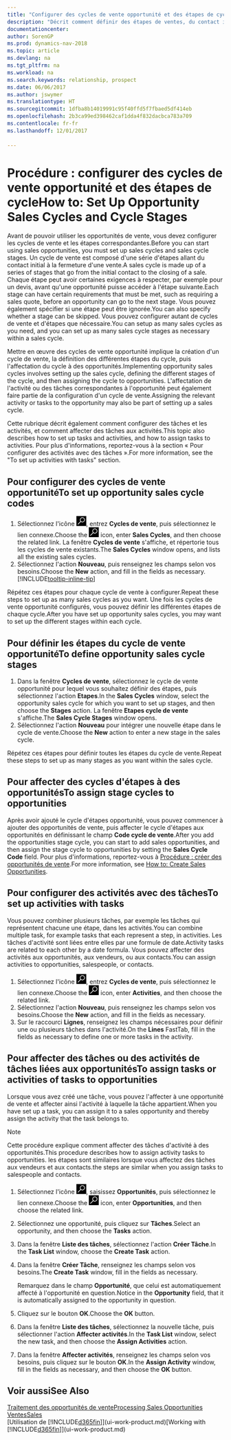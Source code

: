 ```yaml
---
title: "Configurer des cycles de vente opportunité et des étapes de cycle"
description: "Décrit comment définir des étapes de ventes, du contact initial à la clôture, créer un cycle de vente et l'affecter aux opportunités dans Dynamics NAV."
documentationcenter: 
author: SorenGP
ms.prod: dynamics-nav-2018
ms.topic: article
ms.devlang: na
ms.tgt_pltfrm: na
ms.workload: na
ms.search.keywords: relationship, prospect
ms.date: 06/06/2017
ms.author: jswymer
ms.translationtype: HT
ms.sourcegitcommit: 1dfba8b14019991c95f40ffd5f7fbaed5df414eb
ms.openlocfilehash: 2b3ca99ed398462caf1dda4f832dacbca783a709
ms.contentlocale: fr-fr
ms.lasthandoff: 12/01/2017

---
```

# <a name="how-to-set-up-opportunity-sales-cycles-and-cycle-stages"></a><span data-ttu-id="60f56-103">Procédure : configurer des cycles de vente opportunité et des étapes de cycle</span><span class="sxs-lookup"><span data-stu-id="60f56-103">How to: Set Up Opportunity Sales Cycles and Cycle Stages</span></span>
<span data-ttu-id="60f56-104">Avant de pouvoir utiliser les opportunités de vente, vous devez configurer les cycles de vente et les étapes correspondantes.</span><span class="sxs-lookup"><span data-stu-id="60f56-104">Before you can start using sales opportunities, you must set up sales cycles and sales cycle stages.</span></span> <span data-ttu-id="60f56-105">Un cycle de vente est composé d'une série d'étapes allant du contact initial à la fermeture d'une vente.</span><span class="sxs-lookup"><span data-stu-id="60f56-105">A sales cycle is made up of a series of stages that go from the initial contact to the closing of a sale.</span></span> <span data-ttu-id="60f56-106">Chaque étape peut avoir certaines exigences à respecter, par exemple pour un devis, avant qu'une opportunité puisse accéder à l'étape suivante.</span><span class="sxs-lookup"><span data-stu-id="60f56-106">Each stage can have certain requirements that must be met, such as requiring a sales quote, before an opportunity can go to the next stage.</span></span> <span data-ttu-id="60f56-107">Vous pouvez également spécifier si une étape peut être ignorée.</span><span class="sxs-lookup"><span data-stu-id="60f56-107">You can also specify whether a stage can be skipped.</span></span> <span data-ttu-id="60f56-108">Vous pouvez configurer autant de cycles de vente et d'étapes que nécessaire.</span><span class="sxs-lookup"><span data-stu-id="60f56-108">You can setup as many sales cycles as you need, and you can set up as many sales cycle stages as necessary within a sales cycle.</span></span>

<span data-ttu-id="60f56-109">Mettre en œuvre des cycles de vente opportunité implique la création d'un cycle de vente, la définition des différentes étapes du cycle, puis l'affectation du cycle à des opportunités.</span><span class="sxs-lookup"><span data-stu-id="60f56-109">Implementing opportunity sales cycles involves setting up the sales cycle, defining the different stages of the cycle, and then assigning the cycle to opportunities.</span></span> <span data-ttu-id="60f56-110">L'affectation de l'activité ou des tâches correspondantes à l'opportunité peut également faire partie de la configuration d'un cycle de vente.</span><span class="sxs-lookup"><span data-stu-id="60f56-110">Assigning the relevant activity or tasks to the opportunity may also be part of setting up a sales cycle.</span></span>

<span data-ttu-id="60f56-111">Cette rubrique décrit également comment configurer des tâches et les activités, et comment affecter des tâches aux activités.</span><span class="sxs-lookup"><span data-stu-id="60f56-111">This topic also describes how to set up tasks and activities, and how to assign tasks to activities.</span></span> <span data-ttu-id="60f56-112">Pour plus d'informations, reportez-vous à la section « Pour configurer des activités avec des tâches ».</span><span class="sxs-lookup"><span data-stu-id="60f56-112">For more information, see the "To set up activities with tasks" section.</span></span>

## <a name="to-set-up-opportunity-sales-cycle-codes"></a><span data-ttu-id="60f56-113">Pour configurer des cycles de vente opportunité</span><span class="sxs-lookup"><span data-stu-id="60f56-113">To set up opportunity sales cycle codes</span></span>
1. <span data-ttu-id="60f56-114">Sélectionnez l'icône ![Page ou état pour la recherche](media/ui-search/search_small.png "Page ou état pour la recherche"), entrez **Cycles de vente**, puis sélectionnez le lien connexe.</span><span class="sxs-lookup"><span data-stu-id="60f56-114">Choose the ![Search for Page or Report](media/ui-search/search_small.png "Search for Page or Report icon") icon, enter **Sales Cycles**, and then choose the related link.</span></span> <span data-ttu-id="60f56-115">La fenêtre **Cycles de vente** s'affiche, et répertorie tous les cycles de vente existants.</span><span class="sxs-lookup"><span data-stu-id="60f56-115">The **Sales Cycles** window opens, and lists all the existing sales cycles.</span></span>
2. <span data-ttu-id="60f56-116">Sélectionnez l'action **Nouveau**, puis renseignez les champs selon vos besoins.</span><span class="sxs-lookup"><span data-stu-id="60f56-116">Choose the **New** action, and fill in the fields as necessary.</span></span> [!INCLUDE[tooltip-inline-tip](includes/tooltip-inline-tip_md.md)]

<span data-ttu-id="60f56-117">Répétez ces étapes pour chaque cycle de vente à configurer.</span><span class="sxs-lookup"><span data-stu-id="60f56-117">Repeat these steps to set up as many sales cycles as you want.</span></span> <span data-ttu-id="60f56-118">Une fois les cycles de vente opportunité configurés, vous pouvez définir les différentes étapes de chaque cycle.</span><span class="sxs-lookup"><span data-stu-id="60f56-118">After you have set up opportunity sales cycles, you may want to set up the different stages within each cycle.</span></span>

## <a name="to-define-opportunity-sales-cycle-stages"></a><span data-ttu-id="60f56-119">Pour définir les étapes du cycle de vente opportunité</span><span class="sxs-lookup"><span data-stu-id="60f56-119">To define opportunity sales cycle stages</span></span>
1. <span data-ttu-id="60f56-120">Dans la fenêtre **Cycles de vente**, sélectionnez le cycle de vente opportunité pour lequel vous souhaitez définir des étapes, puis sélectionnez l'action **Etapes**.</span><span class="sxs-lookup"><span data-stu-id="60f56-120">In the **Sales Cycles** window, select the opportunity sales cycle for which you want to set up stages, and then choose the **Stages** action.</span></span> <span data-ttu-id="60f56-121">La fenêtre **Etapes cycle de vente** s'affiche.</span><span class="sxs-lookup"><span data-stu-id="60f56-121">The **Sales Cycle Stages** window opens.</span></span>
2. <span data-ttu-id="60f56-122">Sélectionnez l'action **Nouveau** pour intégrer une nouvelle étape dans le cycle de vente.</span><span class="sxs-lookup"><span data-stu-id="60f56-122">Choose the **New** action to enter a new stage in the sales cycle.</span></span>

<span data-ttu-id="60f56-123">Répétez ces étapes pour définir toutes les étapes du cycle de vente.</span><span class="sxs-lookup"><span data-stu-id="60f56-123">Repeat these steps to set up as many stages as you want within the sales cycle.</span></span>

## <a name="to-assign-stage-cycles-to-opportunities"></a><span data-ttu-id="60f56-124">Pour affecter des cycles d'étapes à des opportunités</span><span class="sxs-lookup"><span data-stu-id="60f56-124">To assign stage cycles to opportunities</span></span>
<span data-ttu-id="60f56-125">Après avoir ajouté le cycle d'étapes opportunité, vous pouvez commencer à ajouter des opportunités de vente, puis affecter le cycle d'étapes aux opportunités en définissant le champ **Code cycle de vente**.</span><span class="sxs-lookup"><span data-stu-id="60f56-125">After you add the opportunities stage cycle, you can start to add sales opportunities, and then assign the stage cycle to opportunities by setting the **Sales Cycle Code** field.</span></span> <span data-ttu-id="60f56-126">Pour plus d'informations, reportez-vous à [Procédure : créer des opportunités de vente](marketing-how-create-opportunities.md).</span><span class="sxs-lookup"><span data-stu-id="60f56-126">For more information, see [How to: Create Sales Opportunities](marketing-how-create-opportunities.md).</span></span>

## <a name="to-set-up-activities-with-tasks"></a><span data-ttu-id="60f56-127">Pour configurer des activités avec des tâches</span><span class="sxs-lookup"><span data-stu-id="60f56-127">To set up activities with tasks</span></span>
<span data-ttu-id="60f56-128">Vous pouvez combiner plusieurs tâches, par exemple les tâches qui représentent chacune une étape, dans les activités.</span><span class="sxs-lookup"><span data-stu-id="60f56-128">You can combine multiple task, for example tasks that each represent a step, in activities.</span></span> <span data-ttu-id="60f56-129">Les tâches d'activité sont liées entre elles par une formule de date.</span><span class="sxs-lookup"><span data-stu-id="60f56-129">Activity tasks are related to each other by a date formula.</span></span> <span data-ttu-id="60f56-130">Vous pouvez affecter des activités aux opportunités, aux vendeurs, ou aux contacts.</span><span class="sxs-lookup"><span data-stu-id="60f56-130">You can assign activities to opportunities, salespeople, or contacts.</span></span>

1. <span data-ttu-id="60f56-131">Sélectionnez l'icône ![Page ou état pour la recherche](media/ui-search/search_small.png "Page ou état pour la recherche"), entrez **Cycles de vente**, puis sélectionnez le lien connexe.</span><span class="sxs-lookup"><span data-stu-id="60f56-131">Choose the ![Search for Page or Report](media/ui-search/search_small.png "Search for Page or Report icon") icon, enter **Activities**, and then choose the related link.</span></span>
2. <span data-ttu-id="60f56-132">Sélectionnez l'action **Nouveau**, puis renseignez les champs selon vos besoins.</span><span class="sxs-lookup"><span data-stu-id="60f56-132">Choose the **New** action, and fill in the fields as necessary.</span></span>
3. <span data-ttu-id="60f56-133">Sur le raccourci **Lignes**, renseignez les champs nécessaires pour définir une ou plusieurs tâches dans l'activité.</span><span class="sxs-lookup"><span data-stu-id="60f56-133">On the **Lines** FastTab, fill in the fields as necessary to define one or more tasks in the activity.</span></span>

## <a name="to-assign-tasks-or-activities-of-tasks-to-opportunities"></a><span data-ttu-id="60f56-134">Pour affecter des tâches ou des activités de tâches liées aux opportunités</span><span class="sxs-lookup"><span data-stu-id="60f56-134">To assign tasks or activities of tasks to opportunities</span></span>
<span data-ttu-id="60f56-135">Lorsque vous avez créé une tâche, vous pouvez l'affecter à une opportunité de vente et affecter ainsi l'activité à laquelle la tâche appartient.</span><span class="sxs-lookup"><span data-stu-id="60f56-135">When you have set up a task, you can assign it to a sales opportunity and thereby assign the activity that the task belongs to.</span></span>

> [!NOTE]  
>   <span data-ttu-id="60f56-136">Cette procédure explique comment affecter des tâches d'activité à des opportunités.</span><span class="sxs-lookup"><span data-stu-id="60f56-136">This procedure describes how to assign activity tasks to opportunities.</span></span> <span data-ttu-id="60f56-137">les étapes sont similaires lorsque vous affectez des tâches aux vendeurs et aux contacts.</span><span class="sxs-lookup"><span data-stu-id="60f56-137">the steps are similar when you assign tasks to salespeople and contacts.</span></span>

1. <span data-ttu-id="60f56-138">Sélectionnez l'icône ![Page ou état pour la recherche](media/ui-search/search_small.png "Page ou état pour la recherche"), saisissez **Opportunités**, puis sélectionnez le lien connexe.</span><span class="sxs-lookup"><span data-stu-id="60f56-138">Choose the ![Search for Page or Report](media/ui-search/search_small.png "Search for Page or Report icon") icon, enter **Opportunities**, and then choose the related link.</span></span>
2. <span data-ttu-id="60f56-139">Sélectionnez une opportunité, puis cliquez sur **Tâches**.</span><span class="sxs-lookup"><span data-stu-id="60f56-139">Select an opportunity, and then choose the **Tasks** action.</span></span>
3. <span data-ttu-id="60f56-140">Dans la fenêtre **Liste des tâches**, sélectionnez l'action **Créer Tâche**.</span><span class="sxs-lookup"><span data-stu-id="60f56-140">In the **Task List** window, choose the **Create Task** action.</span></span>
4.  <span data-ttu-id="60f56-141">Dans la fenêtre **Créer Tâche**, renseignez les champs selon vos besoins.</span><span class="sxs-lookup"><span data-stu-id="60f56-141">The **Create Task** window, fill in the fields as necessary.</span></span>

    <span data-ttu-id="60f56-142">Remarquez dans le champ **Opportunité**, que celui est automatiquement affecté à l'opportunité en question.</span><span class="sxs-lookup"><span data-stu-id="60f56-142">Notice in the **Opportunity** field, that it is automatically assigned to the opportunity in question.</span></span>
5. <span data-ttu-id="60f56-143">Cliquez sur le bouton **OK**.</span><span class="sxs-lookup"><span data-stu-id="60f56-143">Choose the **OK** button.</span></span>
6. <span data-ttu-id="60f56-144">Dans la fenêtre **Liste des tâches**, sélectionnez la nouvelle tâche, puis sélectionner l'action **Affecter activités**.</span><span class="sxs-lookup"><span data-stu-id="60f56-144">In the **Task List** window, select the new task, and then choose the **Assign Activities** action.</span></span>
7. <span data-ttu-id="60f56-145">Dans la fenêtre **Affecter activités**, renseignez les champs selon vos besoins, puis cliquez sur le bouton **OK**.</span><span class="sxs-lookup"><span data-stu-id="60f56-145">In the **Assign Activity** window, fill in the fields as necessary, and then choose the **OK** button.</span></span>

## <a name="see-also"></a><span data-ttu-id="60f56-146">Voir aussi</span><span class="sxs-lookup"><span data-stu-id="60f56-146">See Also</span></span>
[<span data-ttu-id="60f56-147">Traitement des opportunités de vente</span><span class="sxs-lookup"><span data-stu-id="60f56-147">Processing Sales Opportunities</span></span>](marketing-processing-sales-opportunities.md)  
[<span data-ttu-id="60f56-148">Ventes</span><span class="sxs-lookup"><span data-stu-id="60f56-148">Sales</span></span>](sales-manage-sales.md)  
<span data-ttu-id="60f56-149">[Utilisation de [!INCLUDE[d365fin](includes/d365fin_md.md)]](ui-work-product.md)</span><span class="sxs-lookup"><span data-stu-id="60f56-149">[Working with [!INCLUDE[d365fin](includes/d365fin_md.md)]](ui-work-product.md)</span></span>

